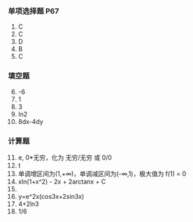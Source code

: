 ### 单项选择题 P67

1. C
2. C
3. D
4. B
5. C

### 填空题

6. -6
7. 1
8. 3
9. ln2
10. 8dx-4dy

### 计算题

11. e, 0\*无穷，化为 无穷/无穷 或 0/0
12. t
13. 单调增区间为(1,+∞)，单调减区间为(-∞,1)，极大值为 f(1) = 0
14. xln(1+x^2) - 2x + 2arctanx + C
15.
16. y=e^2x(cos3x+2sin3x)
17. 4+2ln3
18. 1/6
